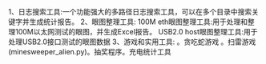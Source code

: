 1、日志搜索工具:一个功能强大的多路径日志搜索工具，可以在多个目录中搜索关键字并生成统计报告。
2、眼图整理工具:
100M eth眼图整理工具:用于处理和整理100M以太网测试的眼图，并生成Excel报告。 USB2.0 host眼图整理工具:用于处理USB2.0接口测试的眼图数据
3、游戏和实用工具:
。贪吃蛇游戏
。扫雷游戏(minesweeper_alien.py)。抽奖程序。充电统计工具
